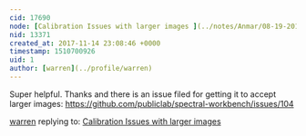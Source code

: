 ```yaml
---
cid: 17690
node: [Calibration Issues with larger images ](../notes/Anmar/08-19-2016/question-calibration-issues)
nid: 13371
created_at: 2017-11-14 23:08:46 +0000
timestamp: 1510700926
uid: 1
author: [warren](../profile/warren)
---
```


Super helpful. Thanks and there is an issue filed for getting it to accept larger images: https://github.com/publiclab/spectral-workbench/issues/104

[warren](../profile/warren) replying to: [Calibration Issues with larger images ](../notes/Anmar/08-19-2016/question-calibration-issues)

